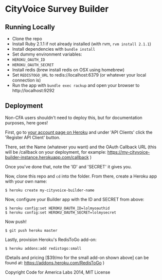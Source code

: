 # CityVoice Survey Builder

## Running Locally

- Clone the repo
- Install Ruby 2.1.1 if not already installed (with rvm, `rvm install 2.1.1`)
- Install dependencies with `bundle install`
- Set dummy environment variables:
 - `HEROKU_OAUTH_ID`
 - `HEROKU_OAUTH_SECRET`
- Install redis (brew install redis on OSX using homebrew)
- Set `REDISTOGO_URL` to redis://localhost:6379 (or whatever your local connection is)
- Run the app with `bundle exec rackup` and open your browser to http://localhost:9292

## Deployment

Non-CFA users shouldn't need to deploy this, but for documentation purposes, here goes!

First, go to [your account page on Heroku](https://dashboard.heroku.com/account) and under 'API Clients' click the 'Register API Client' button.

There, set the Name (whatever you want) and the OAuth Callback URL (this will be /callback on your deployment, for example: https://my-cityvoice-builder-instance.herokuapp.com/callback )

Once you've done that, note the 'ID' and 'SECRET' it gives you.

Now, clone this repo and `cd` into the folder. From there, create a Heroku app with your own name:

    $ heroku create my-cityvoice-builder-name

Now, configure your Builder app with the ID and SECRET from above:

    $ heroku config:set HEROKU_OAUTH_ID=lolmyoauthid
    $ heroku config:set HEROKU_OAUTH_SECRET=lolmysecret

Now push!

    $ git push heroku master

Lastly, provision Heroku's RedisToGo add-on:

    $ heroku addons:add redistogo:small

(Details and pricing [$39/mo for the small add-on shown above] can be found at: https://addons.heroku.com/RedisToGo )

Copyright Code for America Labs 2014, MIT License

